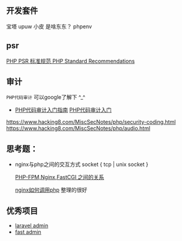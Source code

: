 
## 开发套件
 宝塔
 upuw
 小皮 是啥东东？
 phpenv

## psr
[PHP PSR 标准规范 PHP Standard Recommendations ](https://www.twle.cn/l/yufei/phppsr/php-psr-index.html)

## 审计
`PHP代码审计` 可以google了解下 ^_^

- [PHP代码审计入门指南](https://github.com/burpheart/PHPAuditGuideBook)
[PHP代码审计入门](https://www.freebuf.com/articles/web/252333.html)

https://www.hacking8.com/MiscSecNotes/php/security-coding.html
https://www.hacking8.com/MiscSecNotes/php/audio.html

## 思考题：
- nginx与php之间的交互方式 
    socket { tcp | unix socket }

    [PHP-FPM,Nginx,FastCGI 之间的关系](https://www.likecs.com/show-204444825.html)

    [nginx如何调用php](https://www.cnblogs.com/donghui521/p/10334776.html)
    整理的很好

## 优秀项目
- [laravel admin](https://github.com/z-song/laravel-admin)
- [fast admin](https://www.fastadmin.net/demo.html)